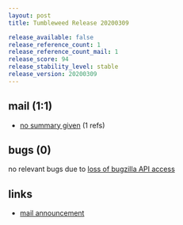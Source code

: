 ```yaml
---
layout: post
title: Tumbleweed Release 20200309

release_available: false
release_reference_count: 1
release_reference_count_mail: 1
release_score: 94
release_stability_level: stable
release_version: 20200309
---
```


## mail (1:1)

- [no summary given](https://github.com/boombatower/tumbleweed-review/issues/10) (1 refs)

## bugs (0)

<!--more-->

no relevant bugs due to [loss of bugzilla API access](https://bugzilla.opensuse.org/show_bug.cgi?id=1157722)



## links

- [mail announcement](https://github.com/boombatower/tumbleweed-review/issues/10)
